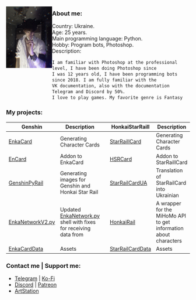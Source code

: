 <p align="left">
  <img src='94e16f0e-2d67-4d52-8965-2865dc185c20.jpg' width='25%' align="left">
</p>

### About me:
* Country: Ukraine.
* Age: 25 years.
* Main programming language: Python.
* Hobby: Program bots, Photoshop.
* Description:
```
I am familiar with Photoshop at the professional level, I have been doing Photoshop since
I was 12 years old, I have been programming bots since 2018. I am fully familiar with the 
VK documentation, also with the documentation Telegram and Discord by 50%.
I love to play games. My favorite genre is Fantasy
```

### My projects:

| Genshin    |  Description |   | HonkaiStarRaill    |  Description   |
|-------------|---------|-------|-------------|---------|
[EnkaCard](https://github.com/DEViantUA/EnkaCard) | Generating Character Cards | | [StarRaillCard](https://github.com/DEViantUA/StarRailCard) | Generating Character Cards |
[EnCard](https://github.com/DEViantUA/ENCard) | Addon to EnkaCard | | [HSRCard](https://github.com/DEViantUA/HSRCard) | Addon to StarRaillCard |  
[GenshinPyRail](https://github.com/DEViantUA/GenshinPyRail) | Generating images for Genshin and Honkai Star Rail | | [StarRailCardUA](https://github.com/DEViantUA/StarRailCardUA) | Translation of StarRailCard into Ukrainian
[EnkaNetworkV2.py](https://github.com/DEViantUA/EnkaNetworkV2.py) | Updated [EnkaNetwork.py](https://github.com/mrwan200/EnkaNetwork.py) shell with fixes for receiving data from | | [HonkaiRail](https://github.com/DEViantUA/HonkaiRail) | A wrapper for the MiHoMo API to get information about characters
[EnkaCardData](https://github.com/DEViantUA/EnkaCardData)| Assets || [StarRailCardData](https://github.com/DEViantUA/StarRailCardData)| Assets

### Contact me | Support me:

* [Telegram](https://t.me/enkacardchat) | [Ko-Fi](https://ko-fi.com/dezzso)
* [Discord](https://discord.gg/hUyDu42J3U) | [Patreon](https://www.patreon.com/deviantapi)
* [ArtStation](https://www.artstation.com/dezzso)
